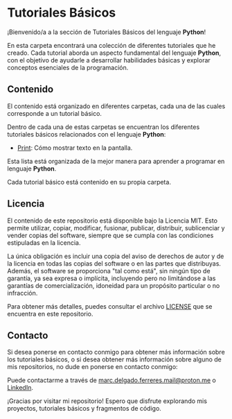 # Tutoriales Básicos

¡Bienvenido/a a la sección de Tutoriales Básicos del lenguaje **Python**!

En esta carpeta encontrará una colección de diferentes tutoriales que he creado.
Cada tutorial aborda un aspecto fundamental del lenguaje **Python**, con el objetivo de ayudarle a desarrollar habilidades básicas y explorar conceptos esenciales de la programación.

## Contenido

El contenido está organizado en diferentes carpetas, cada una de las cuales corresponde a un tutorial básico.

Dentro de cada una de estas carpetas se encuentran los diferentes tutoriales básicos relacionados con el lenguaje **Python**:

- [Print](./01-print): Cómo mostrar texto en la pantalla.

Esta lista está organizada de la mejor manera para aprender a programar en lenguaje **Python**.

Cada tutorial básico está contenido en su propia carpeta.

## Licencia

El contenido de este repositorio está disponible bajo la Licencia MIT. Esto permite utilizar, copiar, modificar, fusionar, publicar, distribuir, sublicenciar y vender copias del software, siempre que se cumpla con las condiciones estipuladas en la licencia.

La única obligación es incluir una copia del aviso de derechos de autor y de la licencia en todas las copias del software o en las partes que distribuyas. Además, el software se proporciona "tal como está", sin ningún tipo de garantía, ya sea expresa o implícita, incluyendo pero no limitándose a las garantías de comercialización, idoneidad para un propósito particular o no infracción.

Para obtener más detalles, puedes consultar el archivo [LICENSE](./LICENSE) que se encuentra en este repositorio.

## Contacto

Si desea ponerse en contacto conmigo para obtener más información sobre los tutoriales básicos, o si desea obtener más información sobre alguno de mis repositorios, no dude en ponerse en contacto conmigo:

Puede contactarme a través de [marc.delgado.ferreres.mail@proton.me](mailto:marc.delgado.ferreres.mail@proton.me) o [LinkedIn](https://www.linkedin.com/in/marc-delgado-ferreres).

¡Gracias por visitar mi repositorio! Espero que disfrute explorando mis proyectos, tutoriales básicos y fragmentos de código.
